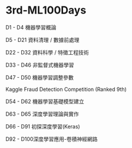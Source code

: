 # 3rd-ML100Days  
D1 - D4   機器學習概論  

D5 - D21  資料清理 / 數據前處理  

D22 - D32 資料科學 / 特徵工程技術  

D33 - D46 非監督式機器學習  

D47 - D50 機器學習調整參數  

Kaggle Fraud Detection Competition  (Ranked 9th)  

D54 - D62 機器學習基礎模型建立  

D63 - D65 深度學習理論與實作  

D66 - D91 初探深度學習(Keras)    

D92 - D100深度學習應用-卷積神經網路    

